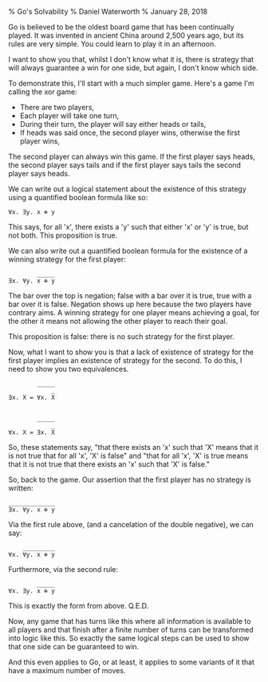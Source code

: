 % Go's Solvability
% Daniel Waterworth
% January 28, 2018

Go is believed to be the oldest board game that has been continually
played. It was invented in ancient China around 2,500 years ago, but its
rules are very simple. You could learn to play it in an afternoon.

I want to show you that, whilst I don't know what it is, there is
strategy that will always guarantee a win for one side, but again, I
don't know which side.

To demonstrate this, I'll start with a much simpler game. Here's a game I'm
calling the xor game:

 * There are two players,
 * Each player will take one turn,
 * During their turn, the player will say either heads or tails,
 * If heads was said once, the second player wins, otherwise the first player
   wins,

The second player can always win this game. If the first player says
heads, the second player says tails and if the first player says tails
the second player says heads.

We can write out a logical statement about the existence of this
strategy using a quantified boolean formula like so:

    ∀x. ∃y. x ⊕ y

This says, for all 'x', there exists a 'y' such that either 'x' or 'y'
is true, but not both. This proposition is true.

We can also write out a quantified boolean formula for the existence of
a winning strategy for the first player:

            _____
    ∃x. ∀y. x ⊕ y

The bar over the top is negation; false with a bar over it is true,
true with a bar over it is false. Negation shows up here because the
two players have contrary aims. A winning strategy for one player means
achieving a goal, for the other it means not allowing the other player
to reach their goal.

This proposition is false: there is no such strategy for the first player.

Now, what I want to show you is that a lack of existence of strategy for
the first player implies an existence of strategy for the second. To do
this, I need to show you two equivalences.

            _____
                _
    ∃x. X = ∀x. X


            _____
                _
    ∀x. X = ∃x. X

So, these statements say, "that there exists an 'x' such that 'X' means
that it is not true that for all 'x', 'X' is false" and "that for all
'x', 'X' is true means that it is not true that there exists an 'x' such
that 'X' is false."

So, back to the game. Our assertion that the first player has no strategy is
written:

    _____________
    ∃x. ∀y. x ⊕ y

Via the first rule above, (and a cancelation of the double negative), we can say:

        _________
    ∀x. ∀y. x ⊕ y

Furthermore, via the second rule:

            _____
    ∀x. ∃y. x ⊕ y

This is exactly the form from above. Q.E.D.

Now, any game that has turns like this where all information is available to
all players and that finish after a finite number of turns can be transformed
into logic like this. So exactly the same logical steps can be used to
show that one side can be guaranteed to win.

And this even applies to Go, or at least, it applies to some variants of
it that have a maximum number of moves.
